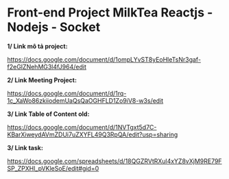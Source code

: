 # Front-end Project MilkTea Reactjs - Nodejs - Socket 
**1/ Link mô tả project:**

https://docs.google.com/document/d/1ompLYvST8yEoHleTsNr3gaf-f2eGIZNehMG3l4fJ964/edit

**2/ Link Meeting Project:**

https://docs.google.com/document/d/1rq-1c_XaWo86zkiiodemUaQsQaOGHFLD1Zo9iV8-w3s/edit

**3/ Link Table of Content old:**

https://docs.google.com/document/d/1NVTgxt5d7C-KBarXiweydAVmZDUi7uZXYFL49Q3RpQA/edit?usp=sharing

**3/ Link task:**

https://docs.google.com/spreadsheets/d/18QGZRVtRXul4xYZ8vXjM9RE79FSP_ZPXHl_pVKleSoE/edit#gid=0
